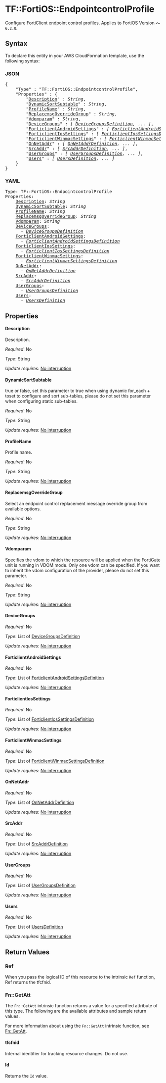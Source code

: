 # TF::FortiOS::EndpointcontrolProfile

Configure FortiClient endpoint control profiles. Applies to FortiOS Version `<= 6.2.0`.

## Syntax

To declare this entity in your AWS CloudFormation template, use the following syntax:

### JSON

<pre>
{
    "Type" : "TF::FortiOS::EndpointcontrolProfile",
    "Properties" : {
        "<a href="#description" title="Description">Description</a>" : <i>String</i>,
        "<a href="#dynamicsortsubtable" title="DynamicSortSubtable">DynamicSortSubtable</a>" : <i>String</i>,
        "<a href="#profilename" title="ProfileName">ProfileName</a>" : <i>String</i>,
        "<a href="#replacemsgoverridegroup" title="ReplacemsgOverrideGroup">ReplacemsgOverrideGroup</a>" : <i>String</i>,
        "<a href="#vdomparam" title="Vdomparam">Vdomparam</a>" : <i>String</i>,
        "<a href="#devicegroups" title="DeviceGroups">DeviceGroups</a>" : <i>[ <a href="devicegroupsdefinition.md">DeviceGroupsDefinition</a>, ... ]</i>,
        "<a href="#forticlientandroidsettings" title="ForticlientAndroidSettings">ForticlientAndroidSettings</a>" : <i>[ <a href="forticlientandroidsettingsdefinition.md">ForticlientAndroidSettingsDefinition</a>, ... ]</i>,
        "<a href="#forticlientiossettings" title="ForticlientIosSettings">ForticlientIosSettings</a>" : <i>[ <a href="forticlientiossettingsdefinition.md">ForticlientIosSettingsDefinition</a>, ... ]</i>,
        "<a href="#forticlientwinmacsettings" title="ForticlientWinmacSettings">ForticlientWinmacSettings</a>" : <i>[ <a href="forticlientwinmacsettingsdefinition.md">ForticlientWinmacSettingsDefinition</a>, ... ]</i>,
        "<a href="#onnetaddr" title="OnNetAddr">OnNetAddr</a>" : <i>[ <a href="onnetaddrdefinition.md">OnNetAddrDefinition</a>, ... ]</i>,
        "<a href="#srcaddr" title="SrcAddr">SrcAddr</a>" : <i>[ <a href="srcaddrdefinition.md">SrcAddrDefinition</a>, ... ]</i>,
        "<a href="#usergroups" title="UserGroups">UserGroups</a>" : <i>[ <a href="usergroupsdefinition.md">UserGroupsDefinition</a>, ... ]</i>,
        "<a href="#users" title="Users">Users</a>" : <i>[ <a href="usersdefinition.md">UsersDefinition</a>, ... ]</i>
    }
}
</pre>

### YAML

<pre>
Type: TF::FortiOS::EndpointcontrolProfile
Properties:
    <a href="#description" title="Description">Description</a>: <i>String</i>
    <a href="#dynamicsortsubtable" title="DynamicSortSubtable">DynamicSortSubtable</a>: <i>String</i>
    <a href="#profilename" title="ProfileName">ProfileName</a>: <i>String</i>
    <a href="#replacemsgoverridegroup" title="ReplacemsgOverrideGroup">ReplacemsgOverrideGroup</a>: <i>String</i>
    <a href="#vdomparam" title="Vdomparam">Vdomparam</a>: <i>String</i>
    <a href="#devicegroups" title="DeviceGroups">DeviceGroups</a>: <i>
      - <a href="devicegroupsdefinition.md">DeviceGroupsDefinition</a></i>
    <a href="#forticlientandroidsettings" title="ForticlientAndroidSettings">ForticlientAndroidSettings</a>: <i>
      - <a href="forticlientandroidsettingsdefinition.md">ForticlientAndroidSettingsDefinition</a></i>
    <a href="#forticlientiossettings" title="ForticlientIosSettings">ForticlientIosSettings</a>: <i>
      - <a href="forticlientiossettingsdefinition.md">ForticlientIosSettingsDefinition</a></i>
    <a href="#forticlientwinmacsettings" title="ForticlientWinmacSettings">ForticlientWinmacSettings</a>: <i>
      - <a href="forticlientwinmacsettingsdefinition.md">ForticlientWinmacSettingsDefinition</a></i>
    <a href="#onnetaddr" title="OnNetAddr">OnNetAddr</a>: <i>
      - <a href="onnetaddrdefinition.md">OnNetAddrDefinition</a></i>
    <a href="#srcaddr" title="SrcAddr">SrcAddr</a>: <i>
      - <a href="srcaddrdefinition.md">SrcAddrDefinition</a></i>
    <a href="#usergroups" title="UserGroups">UserGroups</a>: <i>
      - <a href="usergroupsdefinition.md">UserGroupsDefinition</a></i>
    <a href="#users" title="Users">Users</a>: <i>
      - <a href="usersdefinition.md">UsersDefinition</a></i>
</pre>

## Properties

#### Description

Description.

_Required_: No

_Type_: String

_Update requires_: [No interruption](https://docs.aws.amazon.com/AWSCloudFormation/latest/UserGuide/using-cfn-updating-stacks-update-behaviors.html#update-no-interrupt)

#### DynamicSortSubtable

true or false, set this parameter to true when using dynamic for_each + toset to configure and sort sub-tables, please do not set this parameter when configuring static sub-tables.

_Required_: No

_Type_: String

_Update requires_: [No interruption](https://docs.aws.amazon.com/AWSCloudFormation/latest/UserGuide/using-cfn-updating-stacks-update-behaviors.html#update-no-interrupt)

#### ProfileName

Profile name.

_Required_: No

_Type_: String

_Update requires_: [No interruption](https://docs.aws.amazon.com/AWSCloudFormation/latest/UserGuide/using-cfn-updating-stacks-update-behaviors.html#update-no-interrupt)

#### ReplacemsgOverrideGroup

Select an endpoint control replacement message override group from available options.

_Required_: No

_Type_: String

_Update requires_: [No interruption](https://docs.aws.amazon.com/AWSCloudFormation/latest/UserGuide/using-cfn-updating-stacks-update-behaviors.html#update-no-interrupt)

#### Vdomparam

Specifies the vdom to which the resource will be applied when the FortiGate unit is running in VDOM mode. Only one vdom can be specified. If you want to inherit the vdom configuration of the provider, please do not set this parameter.

_Required_: No

_Type_: String

_Update requires_: [No interruption](https://docs.aws.amazon.com/AWSCloudFormation/latest/UserGuide/using-cfn-updating-stacks-update-behaviors.html#update-no-interrupt)

#### DeviceGroups

_Required_: No

_Type_: List of <a href="devicegroupsdefinition.md">DeviceGroupsDefinition</a>

_Update requires_: [No interruption](https://docs.aws.amazon.com/AWSCloudFormation/latest/UserGuide/using-cfn-updating-stacks-update-behaviors.html#update-no-interrupt)

#### ForticlientAndroidSettings

_Required_: No

_Type_: List of <a href="forticlientandroidsettingsdefinition.md">ForticlientAndroidSettingsDefinition</a>

_Update requires_: [No interruption](https://docs.aws.amazon.com/AWSCloudFormation/latest/UserGuide/using-cfn-updating-stacks-update-behaviors.html#update-no-interrupt)

#### ForticlientIosSettings

_Required_: No

_Type_: List of <a href="forticlientiossettingsdefinition.md">ForticlientIosSettingsDefinition</a>

_Update requires_: [No interruption](https://docs.aws.amazon.com/AWSCloudFormation/latest/UserGuide/using-cfn-updating-stacks-update-behaviors.html#update-no-interrupt)

#### ForticlientWinmacSettings

_Required_: No

_Type_: List of <a href="forticlientwinmacsettingsdefinition.md">ForticlientWinmacSettingsDefinition</a>

_Update requires_: [No interruption](https://docs.aws.amazon.com/AWSCloudFormation/latest/UserGuide/using-cfn-updating-stacks-update-behaviors.html#update-no-interrupt)

#### OnNetAddr

_Required_: No

_Type_: List of <a href="onnetaddrdefinition.md">OnNetAddrDefinition</a>

_Update requires_: [No interruption](https://docs.aws.amazon.com/AWSCloudFormation/latest/UserGuide/using-cfn-updating-stacks-update-behaviors.html#update-no-interrupt)

#### SrcAddr

_Required_: No

_Type_: List of <a href="srcaddrdefinition.md">SrcAddrDefinition</a>

_Update requires_: [No interruption](https://docs.aws.amazon.com/AWSCloudFormation/latest/UserGuide/using-cfn-updating-stacks-update-behaviors.html#update-no-interrupt)

#### UserGroups

_Required_: No

_Type_: List of <a href="usergroupsdefinition.md">UserGroupsDefinition</a>

_Update requires_: [No interruption](https://docs.aws.amazon.com/AWSCloudFormation/latest/UserGuide/using-cfn-updating-stacks-update-behaviors.html#update-no-interrupt)

#### Users

_Required_: No

_Type_: List of <a href="usersdefinition.md">UsersDefinition</a>

_Update requires_: [No interruption](https://docs.aws.amazon.com/AWSCloudFormation/latest/UserGuide/using-cfn-updating-stacks-update-behaviors.html#update-no-interrupt)

## Return Values

### Ref

When you pass the logical ID of this resource to the intrinsic `Ref` function, Ref returns the tfcfnid.

### Fn::GetAtt

The `Fn::GetAtt` intrinsic function returns a value for a specified attribute of this type. The following are the available attributes and sample return values.

For more information about using the `Fn::GetAtt` intrinsic function, see [Fn::GetAtt](https://docs.aws.amazon.com/AWSCloudFormation/latest/UserGuide/intrinsic-function-reference-getatt.html).

#### tfcfnid

Internal identifier for tracking resource changes. Do not use.

#### Id

Returns the <code>Id</code> value.

